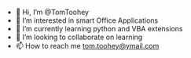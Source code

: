 - 👋 Hi, I’m @TomToohey
- 👀 I’m interested in smart Office Applications
- 🌱 I’m currently learning python and VBA extensions
- 💞️ I’m looking to collaborate on learning
- 📫 How to reach me tom.toohey@ymail.com

<!---
TomToohey/TomToohey is a ✨ special ✨ repository because its `README.md` (this file) appears on your GitHub profile.
You can click the Preview link to take a look at your changes.
--->
